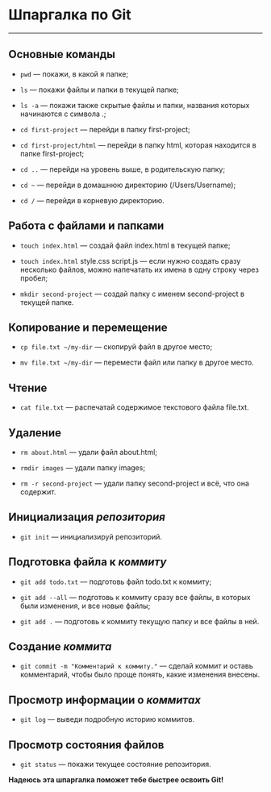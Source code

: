 # Шпаргалка по Git

---

## Основные команды

- `pwd`  — покажи, в какой я папке;

- `ls` — покажи файлы и папки в текущей папке;

- `ls -a` — покажи также скрытые файлы и папки, названия которых начинаются с символа .;

- `cd first-project`  — перейди в папку first-project;

- `cd first-project/html` — перейди в папку html, которая находится в папке first-project;

- `cd ..` — перейди на уровень выше, в родительскую папку;

- `cd ~` — перейди в домашнюю директорию (/Users/Username);

- `cd /` — перейди в корневую директорию.


## Работа с файлами и папками

- `touch index.html`  — создай файл index.html в текущей папке;

- `touch index.html` style.css script.js — если нужно создать сразу несколько файлов, можно напечатать их имена в одну строку через пробел;

- `mkdir second-project`  — создай папку с именем second-project в текущей папке.


## Копирование и перемещение

- `cp file.txt ~/my-dir` — скопируй файл в другое место;

- `mv file.txt ~/my-dir`  — перемести файл или папку в другое место.


## Чтение

- `cat file.txt`  — распечатай содержимое текстового файла file.txt.


## Удаление

- `rm about.html`  — удали файл about.html;

- `rmdir images`  — удали папку images;

- `rm -r second-project`  — удали папку second-project и всё, что она содержит.


## Инициализация _репозитория_

- `git init` — инициализируй репозиторий.


## Подготовка файла к _коммиту_

- `git add todo.txt`  — подготовь файл todo.txt к коммиту;

- `git add --all`  — подготовь к коммиту сразу все файлы, в которых были изменения, и все новые файлы;

- `git add .` — подготовь к коммиту текущую папку и все файлы в ней.


## Создание _коммита_

- `git commit -m "Комментарий к коммиту."` — сделай коммит и оставь комментарий, чтобы было проще понять, какие изменения внесены. 


## Просмотр информации о _коммитах_

- `git log` — выведи подробную историю коммитов.


## Просмотр состояния файлов

- `git status` — покажи текущее состояние репозитория.


**Надеюсь эта шпаргалка поможет тебе быстрее освоить Git!**